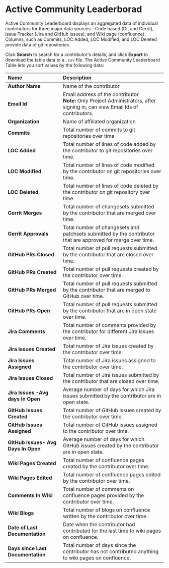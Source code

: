 # Active Community Leaderborad

Active Community Leaderboard displays an aggregated data of individual contributors for three major data sources—Code based \(Git and Gerrit\), Issue Tracker \(Jira and GitHub Issues\), and Wiki page \(confluence\). Columns, such as Commits, LOC Added, LOC Modified, and LOC Deleted provide data of git repositories.

Click **Search** to search for a contributor's details, and click **Export** to download the table data to a `.csv` file. The Active Community Leaderboard Table lets you sort values by the following data:

<table>
  <thead>
    <tr>
      <th style="text-align:left">Name</th>
      <th style="text-align:left">Description</th>
    </tr>
  </thead>
  <tbody>
    <tr>
      <td style="text-align:left"><b>Author Name</b>
      </td>
      <td style="text-align:left">Name of the contributor</td>
    </tr>
    <tr>
      <td style="text-align:left"><b>Email Id</b>
      </td>
      <td style="text-align:left">Email address of the contributor
        <br /><b>Note: </b>Only Project Administrators, after signing in, can view Email
        Ids of contributors.</td>
    </tr>
    <tr>
      <td style="text-align:left"><b>Organization</b>
      </td>
      <td style="text-align:left">Name of affiliated organization</td>
    </tr>
    <tr>
      <td style="text-align:left"><b>Commits</b>
      </td>
      <td style="text-align:left">Total number of commits to git repositories over time</td>
    </tr>
    <tr>
      <td style="text-align:left"><b>LOC Added</b>
      </td>
      <td style="text-align:left">Total number of lines of code added by the contributor to git repositories
        over time.</td>
    </tr>
    <tr>
      <td style="text-align:left"><b>LOC Modified</b>
      </td>
      <td style="text-align:left">Total number of lines of code modified by the contributor on git repositories
        over time.</td>
    </tr>
    <tr>
      <td style="text-align:left"><b>LOC Deleted</b>
      </td>
      <td style="text-align:left">Total number of lines of code deleted by the contributor on git repository
        over time.</td>
    </tr>
    <tr>
      <td style="text-align:left"><b>Gerrit Merges</b>
      </td>
      <td style="text-align:left">Total number of changesets submitted by the contributor that are merged
        over time.</td>
    </tr>
    <tr>
      <td style="text-align:left"><b>Gerrit Approvals</b>
      </td>
      <td style="text-align:left">Total number of changesets and patchsets submitted by the contributor
        that are approved for merge over time.</td>
    </tr>
    <tr>
      <td style="text-align:left"><b>GitHub PRs Closed</b>
      </td>
      <td style="text-align:left">Total number of pull requests submitted by the contributor that are closed
        over time.</td>
    </tr>
    <tr>
      <td style="text-align:left"><b>GitHub PRs Created</b>
      </td>
      <td style="text-align:left">Total number of pull requests created by the contributor over time.</td>
    </tr>
    <tr>
      <td style="text-align:left"><b>GitHub PRs Merged</b>
      </td>
      <td style="text-align:left">Total number of pull requests submitted by the contributor that are merged
        to GitHub over time.</td>
    </tr>
    <tr>
      <td style="text-align:left"><b>GitHub PRs Open</b>
      </td>
      <td style="text-align:left">Total number of pull requests submitted by the contributor that are in
        open state over time.</td>
    </tr>
    <tr>
      <td style="text-align:left">
        <p></p>
        <p><b>Jira Comments</b>
        </p>
      </td>
      <td style="text-align:left">Total number of comments provided by the contributor for different Jira
        issues over time.</td>
    </tr>
    <tr>
      <td style="text-align:left"><b>Jira Issues Created</b>
      </td>
      <td style="text-align:left">Total number of Jira issues created by the contributor over time.</td>
    </tr>
    <tr>
      <td style="text-align:left"><b>Jira Issues Assigned</b>
      </td>
      <td style="text-align:left">Total number of Jira issues assigned to the contributor over time.</td>
    </tr>
    <tr>
      <td style="text-align:left"><b>Jira Issues Closed</b>
      </td>
      <td style="text-align:left">Total number of Jira issues submitted by the contributor that are closed
        over time.</td>
    </tr>
    <tr>
      <td style="text-align:left"><b>Jira Issues -Avg days In Open</b>
      </td>
      <td style="text-align:left">Average number of days for which Jira issues submitted by the contributor
        are in open state.</td>
    </tr>
    <tr>
      <td style="text-align:left"><b>GitHub Issues Created</b>
      </td>
      <td style="text-align:left">Total number of GitHub issues created by the contributor over time.</td>
    </tr>
    <tr>
      <td style="text-align:left"><b>GitHub Issues Assigned</b>
      </td>
      <td style="text-align:left">Total number of GitHub issues assigned to the contributor over time.</td>
    </tr>
    <tr>
      <td style="text-align:left"><b>GitHub Issues- Avg Days In Open</b>
      </td>
      <td style="text-align:left">Average number of days for which GitHub issues created by the contributor
        are in open state.</td>
    </tr>
    <tr>
      <td style="text-align:left"><b>Wiki Pages Created</b>
      </td>
      <td style="text-align:left">Total number of confluence pages created by the contributor over time.</td>
    </tr>
    <tr>
      <td style="text-align:left"><b>Wiki Pages Edited</b>
      </td>
      <td style="text-align:left">Total number of confluence pages edited by the contributor over time.</td>
    </tr>
    <tr>
      <td style="text-align:left"><b>Comments In Wiki</b>
      </td>
      <td style="text-align:left">Total number of comments on confluence pages provided by the contributor
        over time.</td>
    </tr>
    <tr>
      <td style="text-align:left"><b>Wiki Blogs</b>
      </td>
      <td style="text-align:left">Total number of blogs on confluence written by the contributor over time.</td>
    </tr>
    <tr>
      <td style="text-align:left"><b>Date of Last Documentation</b>
      </td>
      <td style="text-align:left">Date when the contributor had contributed for the last time to wiki pages
        on confluence.</td>
    </tr>
    <tr>
      <td style="text-align:left"><b>Days since Last Documentation</b>
      </td>
      <td style="text-align:left">Total number of days since the contributor has not contributed anything
        to wiki pages on confluence.</td>
    </tr>
  </tbody>
</table>



